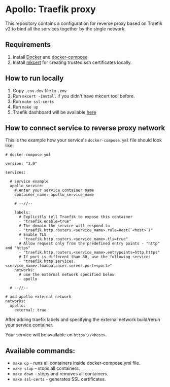 # Apollo: Traefik proxy
This repository contains a configuration for reverse proxy based on Traefik v2 to bind all the services together by the single network.

## Requirements
1. Install [Docker](https://docker.com/) and [docker-compose](https://docs.docker.com/compose/install/)
2. Install [mkcert](https://github.com/FiloSottile/mkcert) for creating trusted ssh certificates locally.

## How to run locally
1. Copy `.env.dev` file to `.env`
2. Run `mkcert -install` if you didn't have mkcert tool before.
3. Run `make ssl-certs`
4. Run `make up`
5. Traefik dashboard will be available [here](http://proxy.apollo.localhost/)

## How to connect service to reverse proxy network
This is the example how your service's `docker-compose.yml` file should look like:
```
# docker-compose.yml

version: "3.9"

services:

  # service example
  apollo_service:
    # enter your service container name
    container_name: apollo_service_name
    
    # --//--
     
    labels:
      # Explicitly tell Traefik to expose this container
      - "traefik.enable=true"
      # The domain the service will respond to
      - "traefik.http.routers.<service_name>.rule=Host(`<host>`)"
      # Enable TLS
      - "traefik.http.routers.<service_name>.tls=true"
      # Allow request only from the predefined entry points - "http" and "https"
      - "traefik.http.routers.<service_name>.entrypoints=http,https"
      # If port is different than 80, use the following service:
      - "traefik.http.services.<service_name>.loadbalancer.server.port=<port>"
    networks:
      # use the external network specified below
      - apollo

  # --//--

# add apollo external network
networks:
  apollo:
    external: true
```

After adding traefik labels and specifying the external network build/rerun your service container.

Your service will be available on `https://<host>`.

## Available commands:
- `make up` - runs all containers inside docker-compose.yml file.
- `make stop` - stops all containers.
- `make down` - stops and removes all containers.
- `make ssl-certs` - generates SSL certificates.